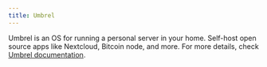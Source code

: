 ```yaml
---
title: Umbrel
---
```


Umbrel is an OS for running a personal server in your home. Self-host open source apps like Nextcloud, Bitcoin node, and more. For more details, check [Umbrel documentation](https://manual.grid.tf/weblets/weblets_umbrel.html).
